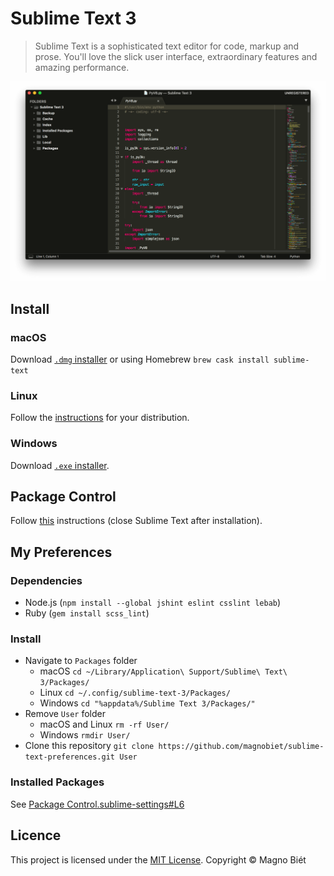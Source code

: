 # Sublime Text 3

> Sublime Text is a sophisticated text editor for code, markup and prose. You'll love the slick user interface, extraordinary features and amazing performance.

[![Sublime Text 3 Screen Shot](screenshot.png)](http://www.sublimetext.com/3)

## Install

### macOS

Download [`.dmg` installer](https://www.sublimetext.com/3) or using Homebrew `brew cask install sublime-text`

### Linux

Follow the [instructions](https://www.sublimetext.com/docs/3/linux_repositories.html) for your distribution.

### Windows

Download [`.exe` installer](https://www.sublimetext.com/3).

## Package Control

Follow [this](https://packagecontrol.io/installation#Simple) instructions (close Sublime Text after installation).

## My Preferences

### Dependencies

- Node.js (`npm install --global jshint eslint csslint lebab`)
- Ruby (`gem install scss_lint`)

### Install

- Navigate to `Packages` folder
  - macOS `cd ~/Library/Application\ Support/Sublime\ Text\ 3/Packages/`
  - Linux `cd ~/.config/sublime-text-3/Packages/`
  - Windows `cd "%appdata%/Sublime Text 3/Packages/"`
- Remove `User` folder
  - macOS and Linux `rm -rf User/`
  - Windows `rmdir User/`
- Clone this repository `git clone https://github.com/magnobiet/sublime-text-preferences.git User`

### Installed Packages

See [Package Control.sublime-settings#L6](Package%20Control.sublime-settings#L6)

## Licence

This project is licensed under the [MIT License](https://magno.mit-license.org/2014). Copyright © Magno Biét
